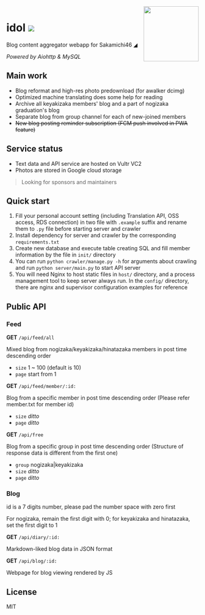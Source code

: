 <img src="https://user-images.githubusercontent.com/26399680/57981044-44703280-7a65-11e9-986c-b04c28d220bd.png" width="144" height="144" align="right" />

# idol ![](https://img.shields.io/badge/python-3.4+-blue.svg?style=flat-square)

Blog content aggregator webapp for Sakamichi46 ◢

*Powered by Aiohttp & MySQL*

## Main work

- Blog reformat and high-res photo predownload (for awalker dcimg)
- Optimized machine translating does some help for reading
- Archive all keyakizaka members' blog and a part of nogizaka graduation's blog
- Separate blog from group channel for each of new-joined members
- ~~New blog posting reminder subscription (FCM push involved in PWA feature)~~

## Service status

- Text data and API service are hosted on Vultr VC2
- Photos are stored in Google cloud storage

> Looking for sponsors and maintainers

## Quick start

1. Fill your personal account setting (including Translation API, OSS access, RDS connection) in two file with `.example` suffix and rename them to `.py` file before starting server and crawler
2. Install dependency for server and crawler by the corresponding `requirements.txt`
3. Create new database and execute table creating SQL and fill member information by the file in `init/` directory
4. You can run `python crawler/manage.py -h` for arguments about crawling and run `python server/main.py` to start API server
5. You will need Nginx to host static files in `host/` directory, and a process management tool to keep server always run. In the `config/` directory, there are nginx and supervisor configuration examples for reference

## Public API

### Feed

**GET** `/api/feed/all` 

Mixed blog from nogizaka/keyakizaka/hinatazaka members in post time descending order

- `size` 1 ~ 100 (default is 10)
- `page` start from 1

**GET** `/api/feed/member/:id:` 

Blog from a specific member in post time descending order (Please refer member.txt for member id)

- `size` *ditto*
- `page` *ditto*

**GET** `/api/free` 

Blog from a specific group in post time descending order (Structure of response data is different from the first one)

- `group` nogizaka|keyakizaka
- `size` *ditto*
- `page` *ditto*

### Blog

id is a 7 digits number, please pad the number space with zero first

For nogizaka, remain the first digit with 0; for keyakizaka and hinatazaka, set the first digit to 1

**GET** `/api/diary/:id:`

Markdown-liked blog data in JSON format

**GET** `/api/blog/:id:`

Webpage for blog viewing rendered by JS

## License

MIT
